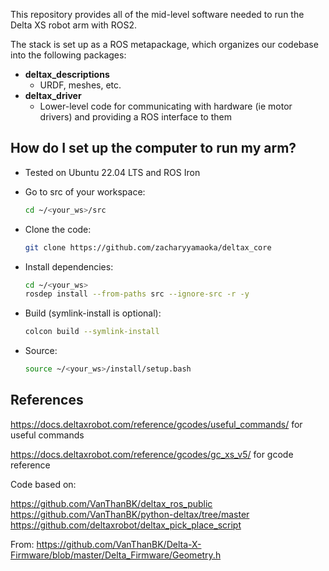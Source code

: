 
This repository provides all of the mid-level software needed to run the Delta XS robot arm with ROS2.

The stack is set up as a ROS metapackage, which organizes our codebase into the following packages:

- **deltax_descriptions**
  - URDF, meshes, etc.
- **deltax_driver**
  - Lower-level code for communicating with hardware (ie motor drivers) and providing a ROS interface to them

## How do I set up the computer to run my arm?

- Tested on Ubuntu 22.04 LTS and ROS Iron

- Go to src of your workspace:
  ```bash
  cd ~/<your_ws>/src 
  ```
- Clone the code:
  ```bash
  git clone https://github.com/zacharyyamaoka/deltax_core
  ```
- Install dependencies:
  ```bash
  cd ~/<your_ws>
  rosdep install --from-paths src --ignore-src -r -y
  ```
- Build (symlink-install is optional):
  ```bash
  colcon build --symlink-install
  ```
- Source:
  ```bash
  source ~/<your_ws>/install/setup.bash
  ```

## References

https://docs.deltaxrobot.com/reference/gcodes/useful_commands/ for useful commands

https://docs.deltaxrobot.com/reference/gcodes/gc_xs_v5/ for gcode reference


Code based on:

https://github.com/VanThanBK/deltax_ros_public
https://github.com/VanThanBK/python-deltax/tree/master
https://github.com/deltaxrobot/deltax_pick_place_script


From: https://github.com/VanThanBK/Delta-X-Firmware/blob/master/Delta_Firmware/Geometry.h
